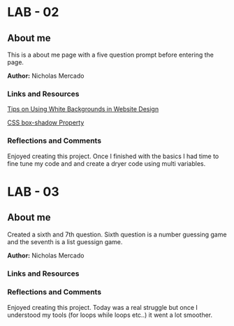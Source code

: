 # LAB - 02
## About me
This is a about me page with a five question prompt before entering the page. 

__Author:__ Nicholas Mercado


### __Links and Resources__

[Tips on Using White Backgrounds in Website Design](https://designmodo.com/white-backgrounds/)

[CSS box-shadow Property](https://www.w3schools.com/cssref/css3_pr_box-shadow.asp)


### __Reflections and Comments__

Enjoyed creating this project. Once I finished with the basics I had time to fine tune my code and and create a dryer code using multi variables. 

# LAB - 03
## About me
Created a sixth and 7th question. 
Sixth question is a number guessing game and the seventh is a list guessign game.

__Author:__ Nicholas Mercado


### __Links and Resources__



### __Reflections and Comments__

Enjoyed creating this project. Today was a real struggle but once I understood my tools (for loops while loops etc..) it went a lot smoother. 